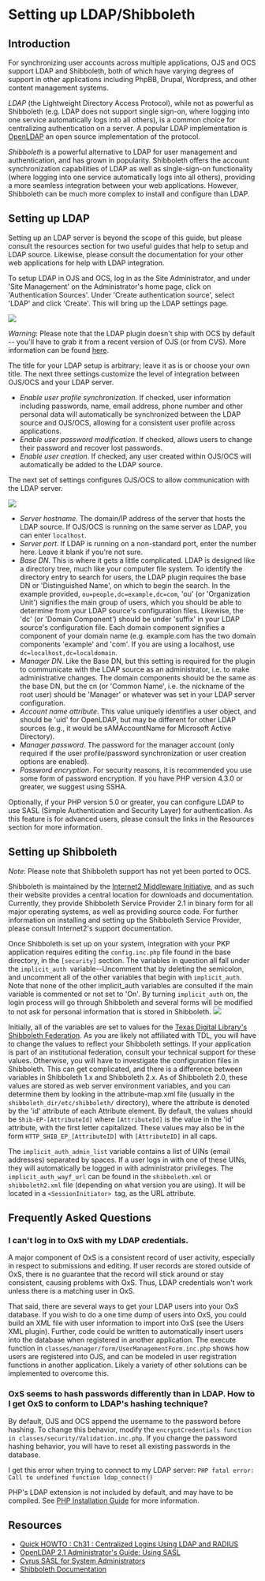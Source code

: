 # Setting up LDAP/Shibboleth

## Introduction 
For synchronizing user accounts across multiple applications, OJS and OCS support LDAP and Shibboleth, both of which have varying degrees of support in other applications including PhpBB, Drupal, Wordpress, and other content management systems.

*LDAP* (the Lightweight Directory Access Protocol), while not as powerful as Shibboleth (e.g. LDAP does not support single sign-on, where logging into one service automatically logs into all others), is a common choice for centralizing authentication on a server. A popular LDAP implementation is [OpenLDAP](http://www.openldap.org/) an open source implementation of the protocol.

*Shibboleth* is a powerful alternative to LDAP for user management and authentication, and has grown in popularity. Shibboleth offers the account synchronization capabilities of LDAP as well as single-sign-on functionality (where logging into one service automatically logs into all others), providing a more seamless integration between your web applications. However, Shibboleth can be much more complex to install and configure than LDAP.

## Setting up LDAP
Setting up an LDAP server is beyond the scope of this guide, but please consult the resources section for two useful guides that help to setup and LDAP source. Likewise, please consult the documentation for your other web applications for help with LDAP integration.

To setup LDAP in OJS and OCS, log in as the Site Administrator, and under 'Site Management' on the Administrator's home page, click on 'Authentication Sources'. Under 'Create authentication source', select 'LDAP' and click 'Create'. This will bring up the LDAP settings page.

![](./assets/LdapAuthSources.png)

*Warning*: Please note that the LDAP plugin doesn't ship with OCS by default -- you'll have to grab it from a recent version of OJS (or from CVS). More information can be found [here](http://pkp.sfu.ca/bugzilla/show_bug.cgi?id=2960).

The title for your LDAP setup is arbitrary; leave it as is or choose your own title. The next three settings customize the level of integration between OJS/OCS and your LDAP server.

* *Enable user profile synchronization*. If checked, user information including passwords, name, email address, phone number and other personal data will automatically be synchronized between the LDAP source and OJS/OCS, allowing for a consistent user profile across applications.
* *Enable user password modification*. If checked, allows users to change their password and recover lost passwords.
* *Enable user creation*. If checked, any user created within OJS/OCS will automatically be added to the LDAP source.

The next set of settings configures OJS/OCS to allow communication with the LDAP server.

![](./assets/LdapSettings.png)

* *Server hostname*. The domain/IP address of the server that hosts the LDAP source. If OJS/OCS is running on the same server as LDAP, you can enter `localhost`.
* *Server port*. If LDAP is running on a non-standard port, enter the number here. Leave it blank if you're not sure.
* *Base DN*. This is where it gets a little complicated. LDAP is designed like a directory tree, much like your computer file system. To identify the directory entry to search for users, the LDAP plugin requires the base DN or 'Distinguished Name', on which to begin the search. In the example provided, `ou=people,dc=example,dc=com`, 'ou' (or 'Organization Unit') signifies the main group of users, which you should be able to determine from your LDAP source's configuration files. Likewise, the 'dc' (or 'Domain Component') should be under 'suffix' in your LDAP source's configuration file. Each domain component signifies a component of your domain name (e.g. example.com has the two domain components 'example' and 'com'. If you are using a localhost, use `dc=localhost,dc=localdomain`.
* *Manager DN*. Like the Base DN, but this setting is required for the plugin to communicate with the LDAP source as an administrator, i.e. to make administrative changes. The domain components should be the same as the base DN, but the cn (or 'Common Name', i.e. the nickname of the root user) should be 'Manager' or whatever was set in your LDAP server configuration.
* *Account name attribute*. This value uniquely identifies a user object, and should be 'uid' for OpenLDAP, but may be different for other LDAP sources (e.g., it would be sAMAccountName for Microsoft Active Directory).
* *Manager password*. The password for the manager account (only required if the user profile/password synchronization or user creation options are enabled).
* *Password encryption*. For security reasons, it is recommended you use some form of password encryption. If you have PHP version 4.3.0 or greater, we suggest using SSHA.

Optionally, if your PHP version 5.0 or greater, you can configure LDAP to use SASL (Simple Authentication and Security Layer) for authentication. As this feature is for advanced users, please consult the links in the Resources section for more information. 

## Setting up Shibboleth 
*Note*: Please note that Shibboleth support has not yet been ported to OCS. 

Shibboleth is maintained by the [Internet2 Middleware Initiative](http://shibboleth.internet2.edu/), and as such their website provides a central location for downloads and documentation. Currently, they provide Shibboleth Service Provider 2.1 in binary form for all major operating systems, as well as providing source code. For further information on installing and setting up the Shibboleth Service Provider, please consult Internet2's support documentation.

Once Shibboleth is set up on your system, integration with your PKP application requires editing the `config.inc.php` file found in the base directory, in the `[security]` section. The variables in question all fall under the `implicit_auth `variable--Uncomment that by deleting the semicolon, and uncomment all of the other variables that begin with `implicit_auth`. Note that none of the other implicit_auth variables are consulted if the main variable is commented or not set to 'On'. By turning `implicit_auth` on, the login process will go through Shibboleth and several forms will be modified to not ask for personal information that is stored in Shibboleth.
![](./assets/ShibbolethSettings.png)

Initially, all of the variables are set to values for the [Texas Digital Library's Shibboleth Federation](http://www.tdl.org/shibboleth/). As you are likely not affiliated with TDL, you will have to change the values to reflect your Shibboleth settings. If your application is part of an institutional federation, consult your technical support for these values. Otherwise, you will have to investigate the configuration files in Shibboleth. This can get complicated, and there is a difference between variables in Shibboleth 1.x and Shibboleth 2.x. As of Shibboleth 2.0, these values are stored as web server environment variables, and you can determine them by looking in the attribute-map.xml file (usually in the `shibboleth_dir/etc/shibboleth/` directory), where the attribute is denoted by the 'id' attribute of each Attribute element. By default, the values should be `Shib-EP-[AttributeId]` where `[AttributeId]` is the value in the 'id' attribute, with the first letter capitalized. These values may also be in the form `HTTP_SHIB_EP_[AttributeID]` with `[AttributeID]` in all caps.

The `implicit_auth_admin_list` variable contains a list of UINs (email addresses) separated by spaces. If a user logs in with one of these UINs, they will automatically be logged in with administrator privileges. The `implicit_auth_wayf_url` can be found in the `shibboleth.xml` or `shibboleth2.xml` file (depending on what version you are using). It will be located in a `<SessionInitiator> `tag, as the URL attribute.

## Frequently Asked Questions

### I can't log in to OxS with my LDAP credentials. 
A major component of OxS is a consistent record of user activity, especially in respect to submissions and editing. If user records are stored outside of OxS, there is no guarantee that the record will stick around or stay consistent, causing problems with OxS. Thus, LDAP credentials won't work unless there is a matching user in OxS.

That said, there are several ways to get your LDAP users into your OxS database. If you wish to do a one time dump of users into OxS, you could build an XML file with user information to import into OxS (see the Users XML plugin). Further, code could be written to automatically insert users into the database when registered in another application. The execute function in `classes/manager/form/UserManagementForm.inc.php` shows how users are registered into OJS, and can be modeled in user registration functions in another application. Likely a variety of other solutions can be implemented to overcome this.

### OxS seems to hash passwords differently than in LDAP. How to I get OxS to conform to LDAP's hashing technique?
By default, OJS and OCS append the username to the password before hashing. To change this behavior, modify the `encryptCredentials function in classes/security/Validation.inc.php`. If you change the password hashing behavior, you will have to reset all existing passwords in the database.

I get this error when trying to connect to my LDAP server:
```PHP fatal error: Call to undefined function ldap_connect()```

PHP's LDAP extension is not included by default, and may have to be compiled. See [PHP Installation Guide](http://ca.php.net/manual/en/ldap.installation.php) for more information.

## Resources 
* [Quick HOWTO : Ch31 : Centralized Logins Using LDAP and RADIUS ](http://www.linuxhomenetworking.com/wiki/index.php/Quick_HOWTO_:_Ch31_:_Centralized_Logins_Using_LDAP_and_RADIUS)
* [OpenLDAP 2.1 Administrator's Guide: Using SASL](http://www.openldap.org/doc/admin21/sasl.html) 
* [Cyrus SASL for System Administrators](http://www.sendmail.org/~ca/email/cyrus/sysadmin.html)
* [Shibboleth Documentation](https://spaces.internet2.edu/display/SHIB/)
